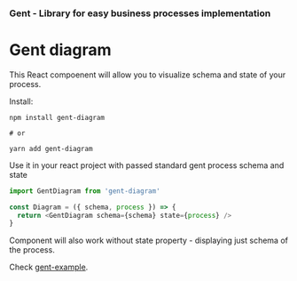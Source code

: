 ### Gent - Library for easy business processes implementation

# Gent diagram

This React compoenent will allow you to visualize schema and state of your process.

Install:

```
npm install gent-diagram

# or

yarn add gent-diagram
```

Use it in your react project with passed standard gent process schema and state

```ts
import GentDiagram from 'gent-diagram'

const Diagram = ({ schema, process }) => {
  return <GentDiagram schema={schema} state={process} />
}
```

Component will also work without state property - displaying just schema of the process.

Check [gent-example](https://github.com/stepan662/gent-example).
